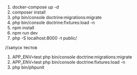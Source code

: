 1) docker-compose up -d
2) composer install
3) php bin/console doctrine:migrations:migrate
4) php bin/console doctrine:fixtures:load -n
5) npm install
6) npm run dev
7) php -S localhost:8000 -t public/

//запуск тестов
1) APP_ENV=test php bin/console doctrine:migrations:migrate
2) APP_ENV=test php bin/console doctrine:fixtures:load -n
3) php bin/phpunit